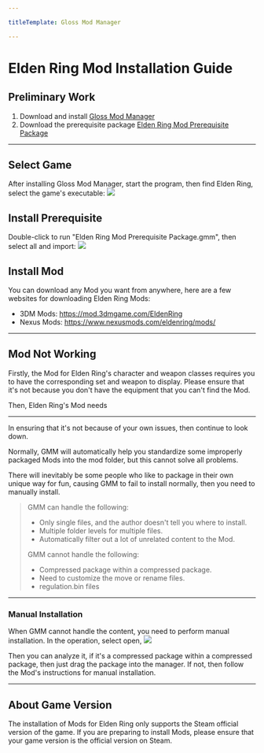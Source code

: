 ```yaml
---

titleTemplate: Gloss Mod Manager

---
```


# Elden Ring Mod Installation Guide

## Preliminary Work

1. Download and install [Gloss Mod Manager](https://mod.3dmgame.com/mod/197445)
2. Download the prerequisite package [Elden Ring Mod Prerequisite Package](https://pan.aoe.top/GMM/Requirements)

---

## Select Game

After installing Gloss Mod Manager, start the program, then find Elden Ring, select the game's executable:
![](https://mod.3dmgame.com/static/upload/mod/202401/MOD65a4d6ed67906.png@webp)

## Install Prerequisite

Double-click to run "Elden Ring Mod Prerequisite Package.gmm", then select all and import:
![](https://mod.3dmgame.com/static/upload/mod/202401/MOD65a4da1577140.png@webp)

## Install Mod

You can download any Mod you want from anywhere, here are a few websites for downloading Elden Ring Mods:

- 3DM Mods: https://mod.3dmgame.com/EldenRing
- Nexus Mods: https://www.nexusmods.com/eldenring/mods/

---

## Mod Not Working

Firstly, the Mod for Elden Ring's character and weapon classes requires you to have the corresponding set and weapon to display.
Please ensure that it's not because you don't have the equipment that you can't find the Mod.

Then, Elden Ring's Mod needs

---

In ensuring that it's not because of your own issues, then continue to look down.

Normally, GMM will automatically help you standardize some improperly packaged Mods into the mod folder, but this cannot solve all problems.

There will inevitably be some people who like to package in their own unique way for fun, causing GMM to fail to install normally, then you need to manually install.

> GMM can handle the following:
> - Only single files, and the author doesn't tell you where to install.
> - Multiple folder levels for multiple files.
> - Automatically filter out a lot of unrelated content to the Mod.
>   
> GMM cannot handle the following:
> - Compressed package within a compressed package.
> - Need to customize the move or rename files.
> - regulation.bin files

---

### Manual Installation

When GMM cannot handle the content, you need to perform manual installation. In the operation, select open,
![](https://mod.3dmgame.com/static/upload/mod/202401/MOD65a4e08dea413.png@webp)

Then you can analyze it, if it's a compressed package within a compressed package, then just drag the package into the manager.
If not, then follow the Mod's instructions for manual installation.

---

## About Game Version

The installation of Mods for Elden Ring only supports the Steam official version of the game. If you are preparing to install Mods, please ensure that your game version is the official version on Steam.
